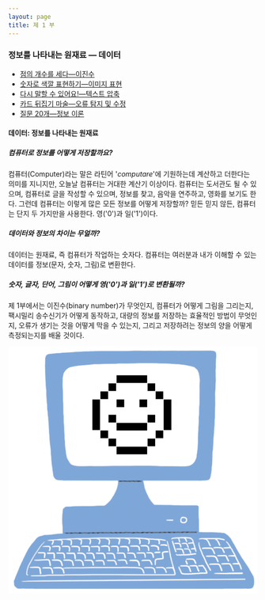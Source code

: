 ```yaml
---
layout: page
title: 제 1 부
---
```


### 정보를 나타내는 원재료 &mdash; 데이터

   - [점의 개수를 세다—이진수](01-binary-numbers.html)  
   - [숫자로 색깔 표현하기—이미지 표현](02-image-representation.html)  
   - [다시 말할 수 있어요!—텍스트 압축](03-text-compression.html)  
   - [카드 뒤집기 마술—오류 탐지 및 수정](04-checksum.html)  
   - [질문 20개—정보 이론](05-info-theory.html)  

<div class="objectives" markdown="1">

#### 데이터: 정보를 나타내는 원재료  

##### 컴퓨터로 정보를 어떻게 저장할까요?  
컴퓨터(Computer)라는 말은 라틴어 \'_computare_\'에 기원하는데 계산하고 더한다는 의미를 지니지만, 오늘날 컴퓨터는 거대한 계산기 이상이다. 컴퓨터는 도서관도 될 수 있으며, 컴퓨터로 글을 작성할 수 있으며, 정보를 찾고, 음악을 연주하고, 영화를 보기도 한다. 그런데 컴퓨터는 이렇게 많은 모든 정보를 어떻게 저장할까? 믿든 믿지 않든, 컴퓨터는 단지 두 가지만을 사용한다. 영(\'0\')과 일(\'1\')이다.  

##### 데이터와 정보의 차이는 무얼까?  
데이터는 원재료, 즉 컴퓨터가 작업하는 숫자다. 
컴퓨터는 여러분과 내가 이해할 수 있는 데이터를 정보(문자, 숫자, 그림)로 변환한다. 

##### 숫자, 글자, 단어, 그림이 어떻게 영(\'0\')과 일(\'1\')로 변환될까?  
제 1부에서는 이진수(binary number)가 무엇인지, 컴퓨터가 어떻게 그림을 그리는지, 팩시밀리 송수신기가 어떻게 동작하고, 대량의 정보를 저장하는 효율적인 방법이 무엇인지, 오류가 생기는 것을 어떻게 막을 수 있는지, 그리고 저장하려는 정보의 양을 어떻게 측정되는지를 배울 것이다.  

</div>

<img src="img/01-part-one.png" alt="Part one" />



 
